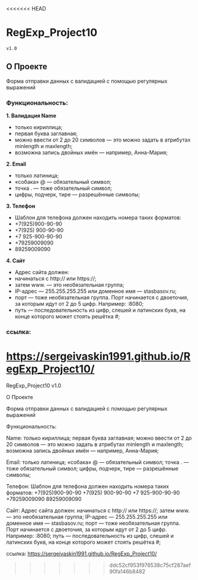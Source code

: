 <<<<<<< HEAD
# RegExp_Project10
`v1.0`

## О Проекте
Форма отправки данных с валидацией с помощью регулярных выражений

### Функциональность:

**1. Валидация Name**
 + только кириллица;
 + первая буква заглавная;
 + можно ввести от 2 до 20 символов — это можно задать в атрибутах minlength и maxlength;
 + возможна запись двойных имён — например, Анна-Мария;

**2. Email**
 + только латиница;
 + «собака» @ — обязательный символ;
 + точка . — тоже обязательный символ;
 + цифры, подчерк, тире — разрешённые символы;

**3. Телефон**
 + Шаблон для телефона должен находить номера таких форматов:
 + +7(925)900-90-90
 + +7(925) 900-90-90
 + +7 925-900-90-90
 + +79259009090
 + 89259009090

**4. Сайт**
 + Адрес сайта должен:
 + начинаться с http:// или https://;
 + затем www. — это необязательная группа;
 + IP-адрес — 255.255.255.255 или доменное имя — stasbasov.ru;
 + порт — тоже необязательная группа. Порт начинается с двоеточия, за которым идут от 2 до 5 цифр. Например: :8080;
 + путь — последовательность из цифр, слешей и латинских букв, на конце которого может стоять решётка #;


### ссылка:   
https://sergeivaskin1991.github.io/RegExp_Project10/
=======
RegExp_Project10
v1.0

О Проекте

Форма отправки данных с валидацией с помощью регулярных выражений

Функциональность:

Name:
  только кириллица;
  первая буква заглавная;
  можно ввести от 2 до 20 символов — это можно задать в атрибутах minlength и maxlength;
  возможна запись двойных имён — например, Анна-Мария;

Email:
  только латиница;
  «собака» @ — обязательный символ;
  точка . — тоже обязательный символ;
  цифры, подчерк, тире — разрешённые символы;

Телефон:
Шаблон для телефона должен находить номера таких форматов:
  +7(925)900-90-90
  +7(925) 900-90-90
  +7 925-900-90-90
  +79259009090
  89259009090

Сайт:
  Адрес сайта должен:
  начинаться с http:// или https://;
  затем www. — это необязательная группа;
  IP-адрес — 255.255.255.255 или доменное имя — stasbasov.ru;
  порт — тоже необязательная группа. Порт начинается с двоеточия, за которым идут от 2 до 5 цифр. Например: :8080;
  путь — последовательность из цифр, слешей и латинских букв, на конце которого может стоять решётка #;


ссылка: https://sergeivaskin1991.github.io/RegExp_Project10/
>>>>>>> ddc52cf953f976538c75cf287aef90fa146b8482
